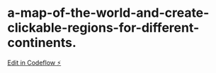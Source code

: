 # a-map-of-the-world-and-create-clickable-regions-for-different-continents.

[Edit in Codeflow ⚡️](https://stackblitz.com/~/github.com/Sathvikdshetty/a-map-of-the-world-and-create-clickable-regions-for-different-continents.)